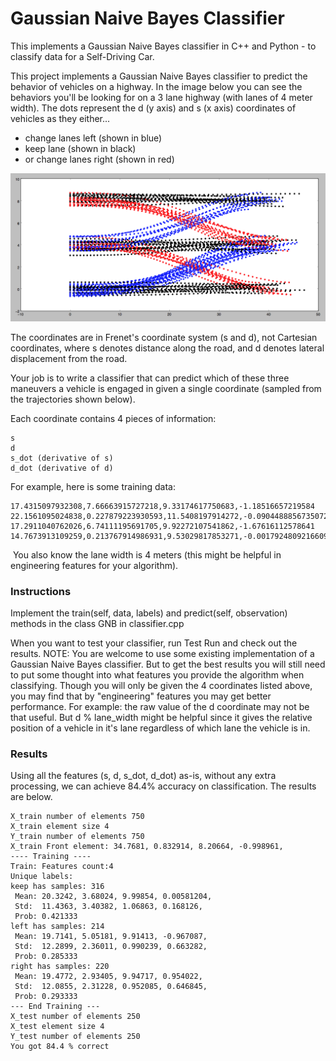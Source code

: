 # Gaussian Naive Bayes Classifier

This implements a Gaussian Naive Bayes classifier in C++ and Python - to classify data for a Self-Driving Car. 

This project implements a Gaussian Naive Bayes classifier to predict the behavior of vehicles on a highway. In the image below you can see the behaviors you'll be looking for on a 3 lane highway (with lanes of 4 meter width). The dots represent the d (y axis) and s (x axis) coordinates of vehicles as they either...

- change lanes left (shown in blue)
- keep lane (shown in black)
- or change lanes right (shown in red)

![lanes image](naive-bayes.png)

The coordinates are in Frenet's coordinate system (s and d), not Cartesian coordinates, where s denotes distance along the road, and d denotes lateral displacement from the road.

Your job is to write a classifier that can predict which of these three maneuvers a vehicle is engaged in given a single coordinate (sampled from the trajectories shown below).

Each coordinate contains 4 pieces of information:

```
s
d
​s_dot (derivative of s)
​d_dot (derivative of d)
```

For example, here is some training data:

```
17.4315097932308,7.66663915727218,9.33174617750683,-1.18516657219584
22.1561095024838,0.227879223930593,11.5408197914272,-0.0904488856735072
17.2911040762026,6.74111195691705,9.92272107541862,-1.67616112578641
14.7673913109259,0.213767914986931,9.53029817853271,-0.00179248092166092

```
​​ 
You also know the lane width is 4 meters (this might be helpful in engineering features for your algorithm).

### Instructions
Implement the train(self, data, labels) and predict(self, observation) methods in the class GNB in classifier.cpp

When you want to test your classifier, run Test Run and check out the results.
NOTE: You are welcome to use some existing implementation of a Gaussian Naive Bayes classifier. But to get the best results you will still need to put some thought into what features you provide the algorithm when classifying. Though you will only be given the 4 coordinates listed above, you may find that by "engineering" features you may get better performance. For example: the raw value of the d coordinate may not be that useful. But d % lane_width might be helpful since it gives the relative position of a vehicle in it's lane regardless of which lane the vehicle is in.

### Results 

Using all the features (s, d, s_dot, d_dot) as-is, without any extra processing, we can achieve 84.4% accuracy on classification. The results are below.

```
X_train number of elements 750
X_train element size 4
Y_train number of elements 750
X_train Front element: 34.7681, 0.832914, 8.20664, -0.998961,
---- Training ----
Train: Features count:4
Unique labels:
keep has samples: 316
 Mean: 20.3242, 3.68024, 9.99854, 0.00581204,
 Std:  11.4363, 3.40382, 1.06863, 0.168126,
 Prob: 0.421333
left has samples: 214
 Mean: 19.7141, 5.05181, 9.91413, -0.967087,
 Std:  12.2899, 2.36011, 0.990239, 0.663282,
 Prob: 0.285333
right has samples: 220
 Mean: 19.4772, 2.93405, 9.94717, 0.954022,
 Std:  12.0855, 2.31228, 0.952085, 0.646845,
 Prob: 0.293333
--- End Training ---
X_test number of elements 250
X_test element size 4
Y_test number of elements 250
You got 84.4 % correct
```